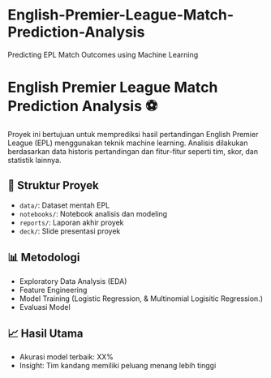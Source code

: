 # English-Premier-League-Match-Prediction-Analysis
Predicting EPL Match Outcomes using Machine Learning

# English Premier League Match Prediction Analysis ⚽

Proyek ini bertujuan untuk memprediksi hasil pertandingan English Premier League (EPL) menggunakan teknik machine learning. Analisis dilakukan berdasarkan data historis pertandingan dan fitur-fitur seperti tim, skor, dan statistik lainnya.

## 📂 Struktur Proyek
- `data/`: Dataset mentah EPL
- `notebooks/`: Notebook analisis dan modeling
- `reports/`: Laporan akhir proyek
- `deck/`: Slide presentasi proyek

## 📊 Metodologi
- Exploratory Data Analysis (EDA)
- Feature Engineering
- Model Training (Logistic Regression, & Multinomial Logisitic Regression.)
- Evaluasi Model

## 📈 Hasil Utama
- Akurasi model terbaik: XX%
- Insight: Tim kandang memiliki peluang menang lebih tinggi
